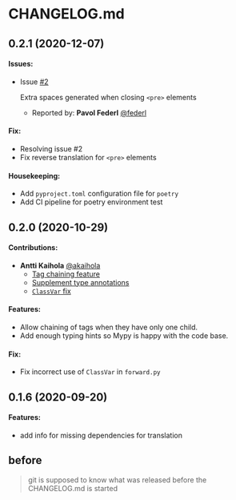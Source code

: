 # CHANGELOG.md

## 0.2.1 (2020-12-07)

#### Issues:

- Issue [#2](https://gitlab.com/kamichal/airium/-/issues/2)

  Extra spaces generated when closing `<pre>` elements
    - Reported by: **Pavol Federl** [@federl](https://gitlab.com/federl)

#### Fix:

- Resolving issue #2
- Fix reverse translation for `<pre>` elements

#### Housekeeping:

- Add `pyproject.toml` configuration file for `poetry`
- Add CI pipeline for poetry environment test

## 0.2.0 (2020-10-29)

#### Contributions:

- **Antti Kaihola** [@akaihola](https://gitlab.com/akaihola)
    - [Tag chaining feature](https://gitlab.com/kamichal/airium/-/merge_requests/4)
    - [Supplement type annotations](https://gitlab.com/kamichal/airium/-/merge_requests/2)
    - [`ClassVar` fix](https://gitlab.com/kamichal/airium/-/merge_requests/1)

#### Features:

- Allow chaining of tags when they have only one child.
- Add enough typing hints so Mypy is happy with the code base.

#### Fix:

- Fix incorrect use of `ClassVar` in `forward.py`

## 0.1.6 (2020-09-20)

#### Features:

- add info for missing dependencies for translation

## before

> git is supposed to know what was released before the CHANGELOG.md is started
